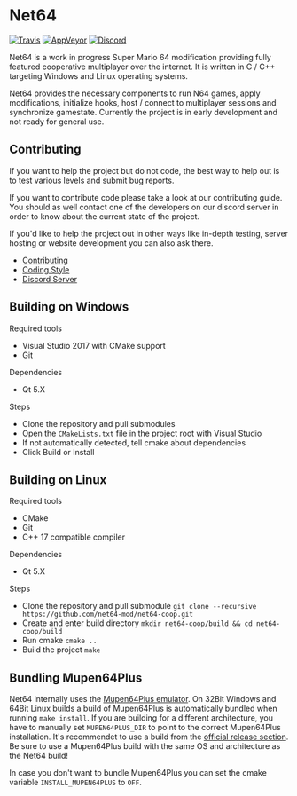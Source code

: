 # Net64


[![Travis](https://travis-ci.com/net64-mod/net64-coop.svg?branch=master)](https://travis-ci.com/net64-mod/net64-coop)
[![AppVeyor](https://ci.appveyor.com/api/projects/status/h05a12lw1tbab6q8/branch/master?svg=true)](https://ci.appveyor.com/project/Henrik0x7F/net64-coop-qyobq/branch/master)
[![Discord](https://img.shields.io/discord/559982917049253898.svg?colorB=697ec4&logo=discord&logoColor=white&style=flat)](https://discord.gg/GgGUKH8)

Net64 is a work in progress Super Mario 64 modification providing fully featured cooperative multiplayer over the internet. It is written in C / C++ targeting Windows and Linux operating systems.

Net64 provides the necessary components to run N64 games, apply modifications, initialize hooks, host / connect to multiplayer sessions and synchronize gamestate. Currently the project is in early development and not ready for general use.

## Contributing

If you want to help the project but do not code, the best way to help out is to test various levels and submit bug reports.

If you want to contribute code please take a look at our contributing guide. You should as well contact one of the developers on our discord server in order to know about the current state of the project.

If you'd like to help the project out in other ways like in-depth testing, server hosting or website development you can also ask there.
- [Contributing](CONTRIBUTING.md)
- [Coding Style](CODING_STYLE.md)
- [Discord Server](https://discord.gg/GgGUKH8)
 
 ## Building on Windows
 
 Required tools
 - Visual Studio 2017 with CMake support
 - Git
 
 Dependencies
 - Qt 5.X
 
 Steps
 - Clone the repository and pull submodules
 - Open the `CMakeLists.txt` file in the project root with Visual Studio
 - If not automatically detected, tell cmake about dependencies
 - Click Build or Install
 
 ## Building on Linux
 
 Required tools
 - CMake
 - Git
 - C++ 17 compatible compiler
 
 Dependencies
 - Qt 5.X
 
 Steps
 - Clone the repository and pull submodule `git clone --recursive https://github.com/net64-mod/net64-coop.git`
 - Create and enter build directory `mkdir net64-coop/build && cd net64-coop/build`
 - Run cmake `cmake ..`
 - Build the project `make`

## Bundling Mupen64Plus
Net64 internally uses the [Mupen64Plus emulator](https://github.com/mupen64plus).
On 32Bit Windows and 64Bit Linux builds a build of Mupen64Plus is automatically bundled when running `make install`.
If you are building for a different architecture, you have to manually set `MUPEN64PLUS_DIR` to point to the correct Mupen64Plus installation.
It's recommendet to use a build from the [official release section](https://github.com/mupen64plus/mupen64plus-core/releases).
Be sure to use a Mupen64Plus build with the same OS and architecture as the Net64 build!

In case you don't want to bundle Mupen64Plus you can set the cmake variable `INSTALL_MUPEN64PLUS` to `OFF`.
